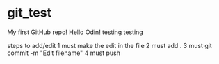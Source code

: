 # git_test
My first GitHub repo!
Hello Odin!
testing testing

steps to add/edit
1 must make the edit in the file 
2 must add .
3 must git commit -m "Edit filename"
4 must push